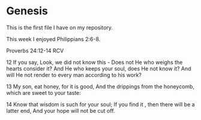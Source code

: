 # Genesis

This is the first file I have on my repository.

This week I enjoyed Philippians 2:6-8.

Proverbs 24:12-14 RCV

12 If you say, Look, we did not know this - Does not He who weighs the hearts consider it? And He who keeps your soul, does He not know it? And will He not render to every man according to his work?

13 My son, eat honey, for it is good, And the drippings from the honeycomb, which are sweet to your taste:

14 Know that wisdom is such for your soul; If you find it , then there will be a latter end, And your hope will not be cut off.
